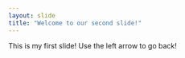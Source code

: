 ```yaml
---
layout: slide
title: "Welcome to our second slide!"
---
```

This is my first slide!
Use the left arrow to go back!
